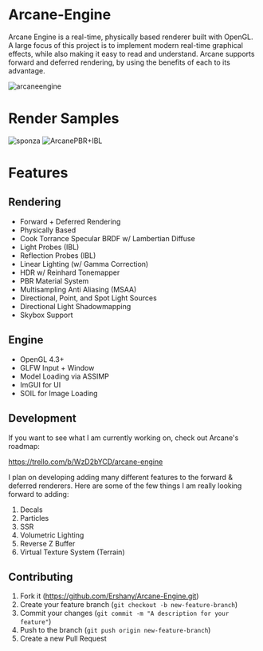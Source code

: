 # Arcane-Engine
Arcane Engine is a real-time, physically based renderer built with OpenGL. A large focus of this project is to implement modern real-time graphical effects, while also making it easy to read and understand. Arcane supports forward and deferred rendering, by using the benefits of each to its advantage.

![arcaneengine](https://user-images.githubusercontent.com/11170417/27188219-75d8814e-51bb-11e7-907b-1be35da8de38.png)

# Render Samples
![sponza](https://user-images.githubusercontent.com/11170417/44693363-60dec180-aa35-11e8-8e06-8f305222a724.png)
![ArcanePBR+IBL](https://user-images.githubusercontent.com/11170417/58596408-f7007c00-8241-11e9-895c-cab452548672.png)

# Features

## Rendering
- Forward + Deferred Rendering
- Physically Based
- Cook Torrance Specular BRDF w/ Lambertian Diffuse
- Light Probes (IBL)
- Reflection Probes (IBL)
- Linear Lighting (w/ Gamma Correction)
- HDR w/ Reinhard Tonemapper
- PBR Material System
- Multisampling Anti Aliasing (MSAA)
- Directional, Point, and Spot Light Sources
- Directional Light Shadowmapping
- Skybox Support

## Engine
- OpenGL 4.3+
- GLFW Input + Window
- Model Loading via ASSIMP
- ImGUI for UI
- SOIL for Image Loading

## Development
If you want to see what I am currently working on, check out Arcane's roadmap:

https://trello.com/b/WzD2bYCD/arcane-engine

I plan on developing adding many different features to the forward & deferred renderers. Here are some of the few things I am really looking forward to adding:
1. Decals
1. Particles
1. SSR
1. Volumetric Lighting
1. Reverse Z Buffer
1. Virtual Texture System (Terrain)

## Contributing
1. Fork it (https://github.com/Ershany/Arcane-Engine.git)
1. Create your feature branch (`git checkout -b new-feature-branch`)
1. Commit your changes (`git commit -m "A description for your feature"`)
1. Push to the branch (`git push origin new-feature-branch`)
1. Create a new Pull Request

